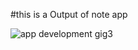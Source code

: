 
#this is a Output of note app 

![app development gig3](https://github.com/yash-goswami23/Notes-App/assets/150127549/94dee904-485a-4f0c-8a00-f2c5fe7edede)
